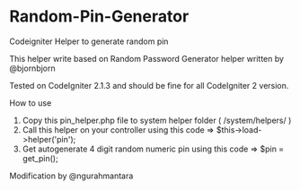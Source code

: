 Random-Pin-Generator
====================

Codeigniter Helper to generate random pin

This helper write based on Random Password Generator helper written by @bjornbjorn

Tested on CodeIgniter 2.1.3 and should be fine for all CodeIgniter 2 version.

How to use
1. Copy this pin_helper.php file to system helper folder ( /system/helpers/ )
2. Call this helper on your controller using this code => $this->load->helper('pin');
3. Get autogenerate 4 digit random numeric pin using this code => $pin = get_pin();

Modification by @ngurahmantara

